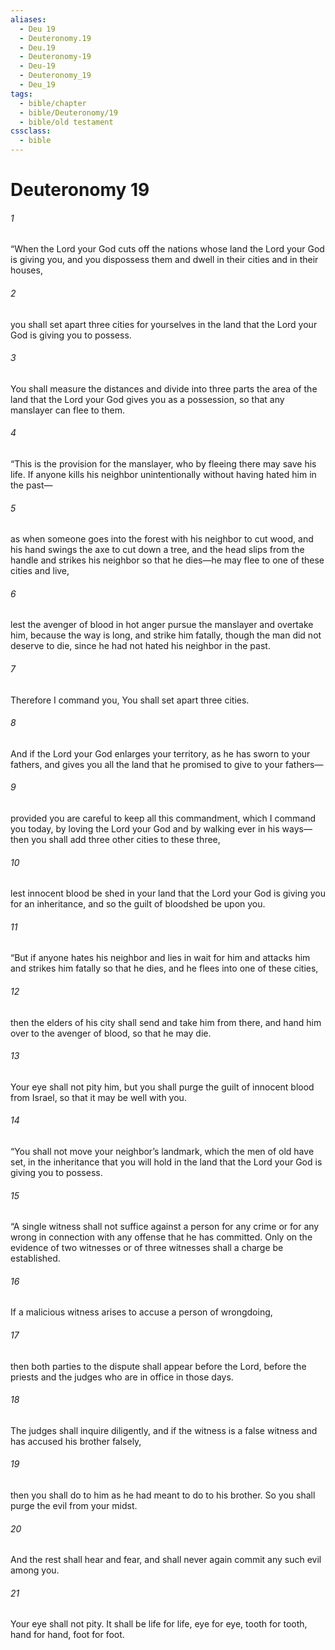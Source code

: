 ```yaml
---
aliases:
  - Deu 19
  - Deuteronomy.19
  - Deu.19
  - Deuteronomy-19
  - Deu-19
  - Deuteronomy_19
  - Deu_19
tags:
  - bible/chapter
  - bible/Deuteronomy/19
  - bible/old testament
cssclass:
  - bible
---
```


# Deuteronomy 19

###### 1
“When the Lord your God cuts off the nations whose land the Lord your God is giving you, and you dispossess them and dwell in their cities and in their houses,
###### 2
you shall set apart three cities for yourselves in the land that the Lord your God is giving you to possess.
###### 3
You shall measure the distances and divide into three parts the area of the land that the Lord your God gives you as a possession, so that any manslayer can flee to them.
###### 4
“This is the provision for the manslayer, who by fleeing there may save his life. If anyone kills his neighbor unintentionally without having hated him in the past—
###### 5
as when someone goes into the forest with his neighbor to cut wood, and his hand swings the axe to cut down a tree, and the head slips from the handle and strikes his neighbor so that he dies—he may flee to one of these cities and live,
###### 6
lest the avenger of blood in hot anger pursue the manslayer and overtake him, because the way is long, and strike him fatally, though the man did not deserve to die, since he had not hated his neighbor in the past.
###### 7
Therefore I command you, You shall set apart three cities.
###### 8
And if the Lord your God enlarges your territory, as he has sworn to your fathers, and gives you all the land that he promised to give to your fathers—
###### 9
provided you are careful to keep all this commandment, which I command you today, by loving the Lord your God and by walking ever in his ways—then you shall add three other cities to these three,
###### 10
lest innocent blood be shed in your land that the Lord your God is giving you for an inheritance, and so the guilt of bloodshed be upon you.
###### 11
“But if anyone hates his neighbor and lies in wait for him and attacks him and strikes him fatally so that he dies, and he flees into one of these cities,
###### 12
then the elders of his city shall send and take him from there, and hand him over to the avenger of blood, so that he may die.
###### 13
Your eye shall not pity him, but you shall purge the guilt of innocent blood from Israel, so that it may be well with you.
###### 14
“You shall not move your neighbor’s landmark, which the men of old have set, in the inheritance that you will hold in the land that the Lord your God is giving you to possess.
###### 15
“A single witness shall not suffice against a person for any crime or for any wrong in connection with any offense that he has committed. Only on the evidence of two witnesses or of three witnesses shall a charge be established.
###### 16
If a malicious witness arises to accuse a person of wrongdoing,
###### 17
then both parties to the dispute shall appear before the Lord, before the priests and the judges who are in office in those days.
###### 18
The judges shall inquire diligently, and if the witness is a false witness and has accused his brother falsely,
###### 19
then you shall do to him as he had meant to do to his brother. So you shall purge the evil from your midst.
###### 20
And the rest shall hear and fear, and shall never again commit any such evil among you.
###### 21
Your eye shall not pity. It shall be life for life, eye for eye, tooth for tooth, hand for hand, foot for foot.


